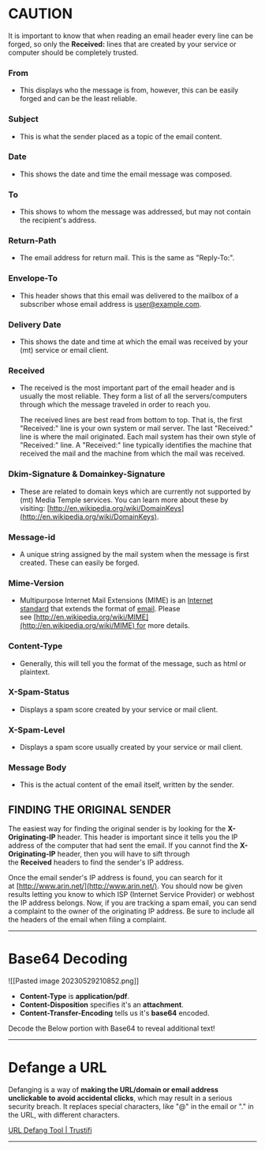 # CAUTION
It is important to know that when reading an email header every line can be forged, so only the **Received:** lines that are created by your service or computer should be completely trusted.

### From

-   This displays who the message is from, however, this can be easily forged and can be the least reliable.

### Subject

-   This is what the sender placed as a topic of the email content.

### Date

-   This shows the date and time the email message was composed.

### To

-   This shows to whom the message was addressed, but may not contain the recipient's address.

### Return-Path

-   The email address for return mail. This is the same as "Reply-To:".

### Envelope-To

-   This header shows that this email was delivered to the mailbox of a subscriber whose email address is user@example.com.

### Delivery Date

-   This shows the date and time at which the email was received by your (mt) service or email client.

### Received

-   The received is the most important part of the email header and is usually the most reliable. They form a list of all the servers/computers through which the message traveled in order to reach you.
    
    The received lines are best read from bottom to top. That is, the first "Received:" line is your own system or mail server. The last "Received:" line is where the mail originated. Each mail system has their own style of "Received:" line. A "Received:" line typically identifies the machine that received the mail and the machine from which the mail was received.
    

### Dkim-Signature & Domainkey-Signature

-   These are related to domain keys which are currently not supported by (mt) Media Temple services. You can learn more about these by visiting: [http://en.wikipedia.org/wiki/DomainKeys](http://en.wikipedia.org/wiki/DomainKeys).

### Message-id

-   A unique string assigned by the mail system when the message is first created. These can easily be forged.

### Mime-Version

-   Multipurpose Internet Mail Extensions (MIME) is an [Internet standard](http://en.wikipedia.org/wiki/Internet_standard) that extends the format of [email](http://en.wikipedia.org/wiki/Electronic_mail). Please see [http://en.wikipedia.org/wiki/MIME](http://en.wikipedia.org/wiki/MIME) for more details.

### Content-Type

-   Generally, this will tell you the format of the message, such as html or plaintext.

### X-Spam-Status

-   Displays a spam score created by your service or mail client.

### X-Spam-Level

-   Displays a spam score usually created by your service or mail client.

### Message Body

-   This is the actual content of the email itself, written by the sender.

## FINDING THE ORIGINAL SENDER

The easiest way for finding the original sender is by looking for the **X-Originating-IP** header. This header is important since it tells you the IP address of the computer that had sent the email. If you cannot find the **X-Originating-IP** header, then you will have to sift through the **Received** headers to find the sender's IP address.

Once the email sender's IP address is found, you can search for it at [http://www.arin.net/](http://www.arin.net/). You should now be given results letting you know to which ISP (Internet Service Provider) or webhost the IP address belongs. Now, if you are tracking a spam email, you can send a complaint to the owner of the originating IP address. Be sure to include all the headers of the email when filing a complaint.

---
# Base64 Decoding
![[Pasted image 20230529210852.png]]
-   **Content-Type** is **application/pdf**. 
-   **Content-Disposition** specifies it's an **attachment**. 
-   **Content-Transfer-Encoding** tells us it's **base64** encoded.

Decode the Below portion with Base64 to reveal additional text!

---
# Defange a URL
Defanging is a way of **making the URL/domain or email address unclickable to avoid accidental clicks**, which may result in a serious security breach. It replaces special characters, like "@" in the email or "." in the URL, with different characters.

[URL Defang Tool | Trustifi](https://trustifi.com/url-defang-tool/)

---
